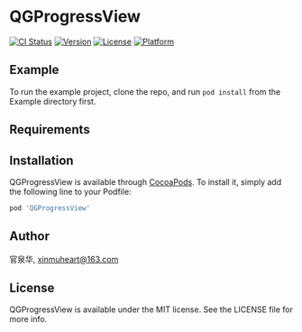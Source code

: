 # QGProgressView

[![CI Status](https://img.shields.io/travis/官泉华/QGProgressView.svg?style=flat)](https://travis-ci.org/官泉华/QGProgressView)
[![Version](https://img.shields.io/cocoapods/v/QGProgressView.svg?style=flat)](https://cocoapods.org/pods/QGProgressView)
[![License](https://img.shields.io/cocoapods/l/QGProgressView.svg?style=flat)](https://cocoapods.org/pods/QGProgressView)
[![Platform](https://img.shields.io/cocoapods/p/QGProgressView.svg?style=flat)](https://cocoapods.org/pods/QGProgressView)

## Example

To run the example project, clone the repo, and run `pod install` from the Example directory first.

## Requirements

## Installation

QGProgressView is available through [CocoaPods](https://cocoapods.org). To install
it, simply add the following line to your Podfile:

```ruby
pod 'QGProgressView'
```

## Author

官泉华, xinmuheart@163.com

## License

QGProgressView is available under the MIT license. See the LICENSE file for more info.
